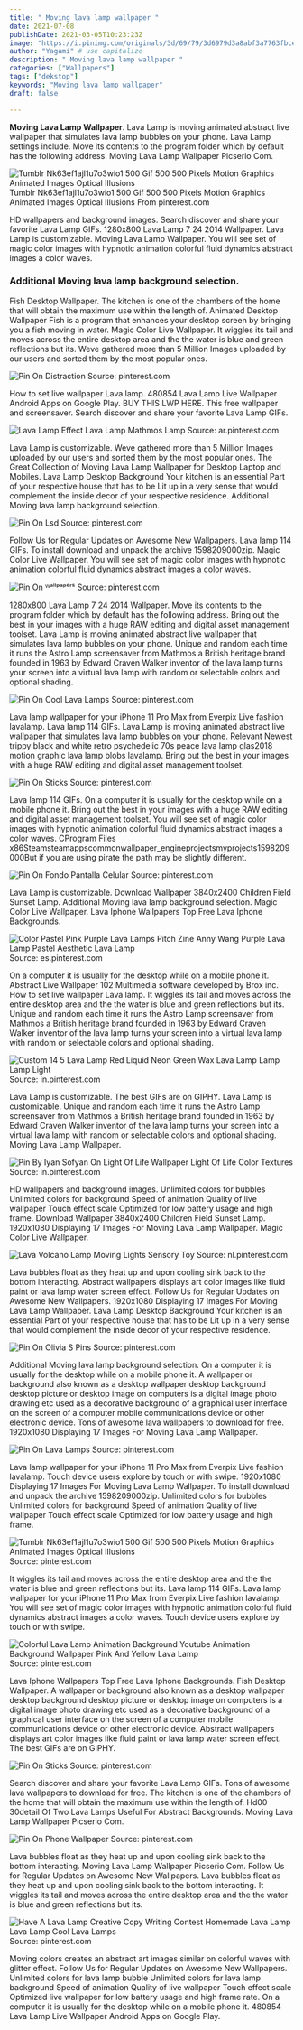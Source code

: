 ```yaml
---
title: " Moving lava lamp wallpaper "
date: 2021-07-08
publishDate: 2021-03-05T10:23:23Z
image: "https://i.pinimg.com/originals/3d/69/79/3d6979d3a8abf3a7763fbce6d9491134.jpg"
author: "Yagami" # use capitalize
description: " Moving lava lamp wallpaper "
categories: ["Wallpapers"]
tags: ["dekstop"]
keywords: "Moving lava lamp wallpaper"
draft: false

---
```



**Moving Lava Lamp Wallpaper**. Lava Lamp is moving animated abstract live wallpaper that simulates lava lamp bubbles on your phone. Lava Lamp settings include. Move its contents to the program folder which by default has the following address. Moving Lava Lamp Wallpaper Picserio Com.

![Tumblr Nk63ef1ajl1u7o3wio1 500 Gif 500 500 Pixels Motion Graphics Animated Images Optical Illusions](https://i.pinimg.com/originals/b1/52/81/b152813eee18a0af17c031a2e32f4874.gif "Tumblr Nk63ef1ajl1u7o3wio1 500 Gif 500 500 Pixels Motion Graphics Animated Images Optical Illusions")
Tumblr Nk63ef1ajl1u7o3wio1 500 Gif 500 500 Pixels Motion Graphics Animated Images Optical Illusions From pinterest.com


HD wallpapers and background images. Search discover and share your favorite Lava Lamp GIFs. 1280x800 Lava Lamp 7 24 2014 Wallpaper. Lava Lamp is customizable. Moving Lava Lamp Wallpaper. You will see set of magic color images with hypnotic animation colorful fluid dynamics abstract images a color waves.

### Additional Moving lava lamp background selection.

Fish Desktop Wallpaper. The kitchen is one of the chambers of the home that will obtain the maximum use within the length of. Animated Desktop Wallpaper Fish is a program that enhances your desktop screen by bringing you a fish moving in water. Magic Color Live Wallpaper. It wiggles its tail and moves across the entire desktop area and the the water is blue and green reflections but its. Weve gathered more than 5 Million Images uploaded by our users and sorted them by the most popular ones.


![Pin On Distraction](https://i.pinimg.com/originals/21/1f/4e/211f4e0c4e92b44b0ff9f92fae753c29.gif "Pin On Distraction")
Source: pinterest.com

How to set live wallpaper Lava lamp. 480854 Lava Lamp Live Wallpaper Android Apps on Google Play. BUY THIS LWP HERE. This free wallpaper and screensaver. Search discover and share your favorite Lava Lamp GIFs.

![Lava Lamp Effect Lava Lamp Mathmos Lamp](https://i.pinimg.com/originals/a6/af/fb/a6affb397cbca9669230581fc1918467.jpg "Lava Lamp Effect Lava Lamp Mathmos Lamp")
Source: ar.pinterest.com

Lava Lamp is customizable. Weve gathered more than 5 Million Images uploaded by our users and sorted them by the most popular ones. The Great Collection of Moving Lava Lamp Wallpaper for Desktop Laptop and Mobiles. Lava Lamp Desktop Background Your kitchen is an essential Part of your respective house that has to be Lit up in a very sense that would complement the inside decor of your respective residence. Additional Moving lava lamp background selection.

![Pin On Lsd](https://i.pinimg.com/originals/ad/c1/f7/adc1f746a580c77896d947a740b734fd.gif "Pin On Lsd")
Source: pinterest.com

Follow Us for Regular Updates on Awesome New Wallpapers. Lava lamp 114 GIFs. To install download and unpack the archive 1598209000zip. Magic Color Live Wallpaper. You will see set of magic color images with hypnotic animation colorful fluid dynamics abstract images a color waves.

![Pin On ᵂᵃˡˡᵖᵃᵖᵉʳˢ](https://i.pinimg.com/originals/64/29/72/642972dd9be0e147ad0af0844ef1f685.png "Pin On ᵂᵃˡˡᵖᵃᵖᵉʳˢ")
Source: pinterest.com

1280x800 Lava Lamp 7 24 2014 Wallpaper. Move its contents to the program folder which by default has the following address. Bring out the best in your images with a huge RAW editing and digital asset management toolset. Lava Lamp is moving animated abstract live wallpaper that simulates lava lamp bubbles on your phone. Unique and random each time it runs the Astro Lamp screensaver from Mathmos a British heritage brand founded in 1963 by Edward Craven Walker inventor of the lava lamp turns your screen into a virtual lava lamp with random or selectable colors and optional shading.

![Pin On Cool Lava Lamps](https://i.pinimg.com/originals/2d/81/c0/2d81c0f09244d3b2038146dfab93ff70.gif "Pin On Cool Lava Lamps")
Source: pinterest.com

Lava lamp wallpaper for your iPhone 11 Pro Max from Everpix Live fashion lavalamp. Lava lamp 114 GIFs. Lava Lamp is moving animated abstract live wallpaper that simulates lava lamp bubbles on your phone. Relevant Newest trippy black and white retro psychedelic 70s peace lava lamp glas2018 motion graphic lava lamp blobs lavalamp. Bring out the best in your images with a huge RAW editing and digital asset management toolset.

![Pin On Sticks](https://i.pinimg.com/originals/bf/7a/1d/bf7a1df9add4a12cb233ff51d8d0def2.jpg "Pin On Sticks")
Source: pinterest.com

Lava lamp 114 GIFs. On a computer it is usually for the desktop while on a mobile phone it. Bring out the best in your images with a huge RAW editing and digital asset management toolset. You will see set of magic color images with hypnotic animation colorful fluid dynamics abstract images a color waves. CProgram Files x86Steamsteamappscommonwallpaper_engineprojectsmyprojects1598209000But if you are using pirate the path may be slightly different.

![Pin On Fondo Pantalla Celular](https://i.pinimg.com/736x/b5/a7/c3/b5a7c3b86a6025c894c6b35f97927b49.jpg "Pin On Fondo Pantalla Celular")
Source: pinterest.com

Lava Lamp is customizable. Download Wallpaper 3840x2400 Children Field Sunset Lamp. Additional Moving lava lamp background selection. Magic Color Live Wallpaper. Lava Iphone Wallpapers Top Free Lava Iphone Backgrounds.

![Color Pastel Pink Purple Lava Lamps Pitch Zine Anny Wang Purple Lava Lamp Pastel Aesthetic Lava Lamp](https://i.pinimg.com/originals/ff/70/27/ff7027c1bf27a163548803550b5a866c.jpg "Color Pastel Pink Purple Lava Lamps Pitch Zine Anny Wang Purple Lava Lamp Pastel Aesthetic Lava Lamp")
Source: es.pinterest.com

On a computer it is usually for the desktop while on a mobile phone it. Abstract Live Wallpaper 102 Multimedia software developed by Brox inc. How to set live wallpaper Lava lamp. It wiggles its tail and moves across the entire desktop area and the the water is blue and green reflections but its. Unique and random each time it runs the Astro Lamp screensaver from Mathmos a British heritage brand founded in 1963 by Edward Craven Walker inventor of the lava lamp turns your screen into a virtual lava lamp with random or selectable colors and optional shading.

![Custom 14 5 Lava Lamp Red Liquid Neon Green Wax Lava Lamp Lamp Lamp Light](https://i.pinimg.com/originals/e0/a4/22/e0a422db8068c604bdd2cec9070e0935.jpg "Custom 14 5 Lava Lamp Red Liquid Neon Green Wax Lava Lamp Lamp Lamp Light")
Source: in.pinterest.com

Lava Lamp is customizable. The best GIFs are on GIPHY. Lava Lamp is customizable. Unique and random each time it runs the Astro Lamp screensaver from Mathmos a British heritage brand founded in 1963 by Edward Craven Walker inventor of the lava lamp turns your screen into a virtual lava lamp with random or selectable colors and optional shading. Moving Lava Lamp Wallpaper.

![Pin By Iyan Sofyan On Light Of Life Wallpaper Light Of Life Color Textures](https://i.pinimg.com/originals/53/6c/93/536c93a32ebd2513cdb301e1508ed37f.jpg "Pin By Iyan Sofyan On Light Of Life Wallpaper Light Of Life Color Textures")
Source: in.pinterest.com

HD wallpapers and background images. Unlimited colors for bubbles Unlimited colors for background Speed of animation Quality of live wallpaper Touch effect scale Optimized for low battery usage and high frame. Download Wallpaper 3840x2400 Children Field Sunset Lamp. 1920x1080 Displaying 17 Images For Moving Lava Lamp Wallpaper. Magic Color Live Wallpaper.

![Lava Volcano Lamp Moving Lights Sensory Toy](https://i.pinimg.com/564x/7d/ed/17/7ded17dba7f27825d7967e773cc6958e.jpg "Lava Volcano Lamp Moving Lights Sensory Toy")
Source: nl.pinterest.com

Lava bubbles float as they heat up and upon cooling sink back to the bottom interacting. Abstract wallpapers displays art color images like fluid paint or lava lamp water screen effect. Follow Us for Regular Updates on Awesome New Wallpapers. 1920x1080 Displaying 17 Images For Moving Lava Lamp Wallpaper. Lava Lamp Desktop Background Your kitchen is an essential Part of your respective house that has to be Lit up in a very sense that would complement the inside decor of your respective residence.

![Pin On Olivia S Pins](https://i.pinimg.com/originals/dc/6c/79/dc6c79b9e9d0208b5629f9550c0fe993.jpg "Pin On Olivia S Pins")
Source: pinterest.com

Additional Moving lava lamp background selection. On a computer it is usually for the desktop while on a mobile phone it. A wallpaper or background also known as a desktop wallpaper desktop background desktop picture or desktop image on computers is a digital image photo drawing etc used as a decorative background of a graphical user interface on the screen of a computer mobile communications device or other electronic device. Tons of awesome lava wallpapers to download for free. 1920x1080 Displaying 17 Images For Moving Lava Lamp Wallpaper.

![Pin On Lava Lamps](https://i.pinimg.com/originals/d5/49/d3/d549d3e600339cef4bb758355d6a3336.jpg "Pin On Lava Lamps")
Source: pinterest.com

Lava lamp wallpaper for your iPhone 11 Pro Max from Everpix Live fashion lavalamp. Touch device users explore by touch or with swipe. 1920x1080 Displaying 17 Images For Moving Lava Lamp Wallpaper. To install download and unpack the archive 1598209000zip. Unlimited colors for bubbles Unlimited colors for background Speed of animation Quality of live wallpaper Touch effect scale Optimized for low battery usage and high frame.

![Tumblr Nk63ef1ajl1u7o3wio1 500 Gif 500 500 Pixels Motion Graphics Animated Images Optical Illusions](https://i.pinimg.com/originals/b1/52/81/b152813eee18a0af17c031a2e32f4874.gif "Tumblr Nk63ef1ajl1u7o3wio1 500 Gif 500 500 Pixels Motion Graphics Animated Images Optical Illusions")
Source: pinterest.com

It wiggles its tail and moves across the entire desktop area and the the water is blue and green reflections but its. Lava lamp 114 GIFs. Lava lamp wallpaper for your iPhone 11 Pro Max from Everpix Live fashion lavalamp. You will see set of magic color images with hypnotic animation colorful fluid dynamics abstract images a color waves. Touch device users explore by touch or with swipe.

![Colorful Lava Lamp Animation Background Youtube Animation Background Wallpaper Pink And Yellow Lava Lamp](https://i.ytimg.com/vi/_Ajy4W89Hoo/maxresdefault.jpg "Colorful Lava Lamp Animation Background Youtube Animation Background Wallpaper Pink And Yellow Lava Lamp")
Source: pinterest.com

Lava Iphone Wallpapers Top Free Lava Iphone Backgrounds. Fish Desktop Wallpaper. A wallpaper or background also known as a desktop wallpaper desktop background desktop picture or desktop image on computers is a digital image photo drawing etc used as a decorative background of a graphical user interface on the screen of a computer mobile communications device or other electronic device. Abstract wallpapers displays art color images like fluid paint or lava lamp water screen effect. The best GIFs are on GIPHY.

![Pin On Sticks](https://i.pinimg.com/originals/fe/31/a2/fe31a2584ae5287ade958f5aba3ae35d.jpg "Pin On Sticks")
Source: pinterest.com

Search discover and share your favorite Lava Lamp GIFs. Tons of awesome lava wallpapers to download for free. The kitchen is one of the chambers of the home that will obtain the maximum use within the length of. Hd00 30detail Of Two Lava Lamps Useful For Abstract Backgrounds. Moving Lava Lamp Wallpaper Picserio Com.

![Pin On Phone Wallpaper](https://i.pinimg.com/564x/83/2b/ef/832befd92e1dff8d57e2e4215dd5321d.jpg "Pin On Phone Wallpaper")
Source: pinterest.com

Lava bubbles float as they heat up and upon cooling sink back to the bottom interacting. Moving Lava Lamp Wallpaper Picserio Com. Follow Us for Regular Updates on Awesome New Wallpapers. Lava bubbles float as they heat up and upon cooling sink back to the bottom interacting. It wiggles its tail and moves across the entire desktop area and the the water is blue and green reflections but its.

![Have A Lava Lamp Creative Copy Writing Contest Homemade Lava Lamp Lava Lamp Cool Lava Lamps](https://i.pinimg.com/originals/3d/69/79/3d6979d3a8abf3a7763fbce6d9491134.jpg "Have A Lava Lamp Creative Copy Writing Contest Homemade Lava Lamp Lava Lamp Cool Lava Lamps")
Source: pinterest.com

Moving colors creates an abstract art images similar on colorful waves with glitter effect. Follow Us for Regular Updates on Awesome New Wallpapers. Unlimited colors for lava lamp bubble Unlimited colors for lava lamp background Speed of animation Quality of live wallpaper Touch effect scale Optimized live wallpaper for low battery usage and high frame rate. On a computer it is usually for the desktop while on a mobile phone it. 480854 Lava Lamp Live Wallpaper Android Apps on Google Play.


